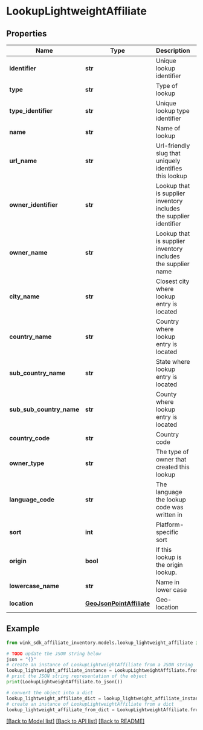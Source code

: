 # LookupLightweightAffiliate


## Properties

Name | Type | Description | Notes
------------ | ------------- | ------------- | -------------
**identifier** | **str** | Unique lookup identifier | [optional] 
**type** | **str** | Type of lookup | [optional] 
**type_identifier** | **str** | Unique lookup type identifier | [optional] 
**name** | **str** | Name of lookup | [optional] 
**url_name** | **str** | Url-friendly slug that uniquely identifies this lookup | [optional] 
**owner_identifier** | **str** | Lookup that is supplier inventory includes the supplier identifier | [optional] 
**owner_name** | **str** | Lookup that is supplier inventory includes the supplier name | [optional] 
**city_name** | **str** | Closest city where lookup entry is located | [optional] 
**country_name** | **str** | Country where lookup entry is located | [optional] 
**sub_country_name** | **str** | State where lookup entry is located | [optional] 
**sub_sub_country_name** | **str** | County where lookup entry is located | [optional] 
**country_code** | **str** | Country code | [optional] 
**owner_type** | **str** | The type of owner that created this lookup | [optional] 
**language_code** | **str** | The language the lookup code was written in | [optional] 
**sort** | **int** | Platform-specific sort | [optional] 
**origin** | **bool** | If this lookup is the origin lookup. | [optional] 
**lowercase_name** | **str** | Name in lower case | [optional] 
**location** | [**GeoJsonPointAffiliate**](GeoJsonPointAffiliate.md) | Geo-location | 

## Example

```python
from wink_sdk_affiliate_inventory.models.lookup_lightweight_affiliate import LookupLightweightAffiliate

# TODO update the JSON string below
json = "{}"
# create an instance of LookupLightweightAffiliate from a JSON string
lookup_lightweight_affiliate_instance = LookupLightweightAffiliate.from_json(json)
# print the JSON string representation of the object
print(LookupLightweightAffiliate.to_json())

# convert the object into a dict
lookup_lightweight_affiliate_dict = lookup_lightweight_affiliate_instance.to_dict()
# create an instance of LookupLightweightAffiliate from a dict
lookup_lightweight_affiliate_from_dict = LookupLightweightAffiliate.from_dict(lookup_lightweight_affiliate_dict)
```
[[Back to Model list]](../README.md#documentation-for-models) [[Back to API list]](../README.md#documentation-for-api-endpoints) [[Back to README]](../README.md)


